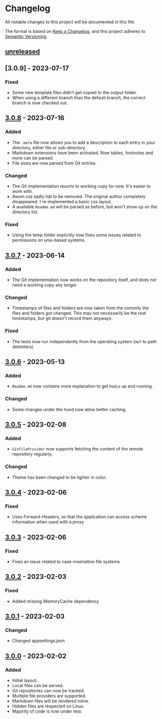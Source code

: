 # Changelog

All notable changes to this project will be documented in this file.

The format is based on [Keep a Changelog](https://keepachangelog.com/en/1.0.0/),
and this project adheres to [Semantic Versioning](https://semver.org/spec/v2.0.0.html).

## [unreleased]

## [3.0.9] - 2023-07-17

### Fixed
- Some new template files didn't get copied to the output folder.
- When using a different branch than the default branch, the correct branch is now checked out.

## [3.0.8] - 2023-07-16

### Added
- The `.meta` file now allows you to add a description to each entry in your directory, either file or sub-directory.
- Markdown extensions have been activated. Now tables, footnotes and more can be parsed.
- File sizes are now parsed from Git entries.

### Changed
- The Git implementation resorts to working copy for now. It's easier to work with.
- Awsm.css sadly hat to be removed. The original author completely disappeared. I re-implemented a basic css layout.
- A available `Readme.md` will be parsed as before, but won't show up on the directory list.

### Fixed
- Using the temp folder explicitly now fixes some issues related to permissions on unix-based systems.

## [3.0.7] - 2023-06-14

### Added
- The Git implementation now works on the repository itself, and does not need a working copy any longer

### Changed
- Timestamps of files and folders are now taken from the commits the files and folders got changed. This may not necessarily be the _real_ timestamps, but git doesn't record them anyways.

### Fixed
- The tests now run independently from the operating system (w/r to path delimiters)

## [3.0.6] - 2023-05-13

### Added
- `Readme.md` now contains more explanation to get `Radia` up and running.

### Changed
- Some changes under the hood now allow better caching.

## [3.0.5] - 2023-02-08

### Added
- `GitFileProvider` now supports fetching the content of the remote repository regularly.

### Changed
- Theme has been changed to be lighter in color.

## [3.0.4] - 2023-02-06

### Fixed
- Uses Forward-Headers, so that the application can access scheme information when used with a proxy

## [3.0.3] - 2023-02-06

### Fixed
- Fixes an issue related to case-insensitive file systems

## [3.0.2] - 2023-02-03

### Fixed
- Added missing MemoryCache dependency

## [3.0.1] - 2023-02-03

### Changed
- Changed appsettings.json

## [3.0.0] - 2023-02-02

### Added
- Initial layout.
- Local files can be served.
- Git repositories can now be tracked.
- Multiple file providers are supported.
- Markdown files will be rendered inline.
- Hidden files are respected on Linux.
- Majority of code is now under test.


[unreleased]: https://github.com/DanielGilbert/Radia/compare/v3.0.9...HEAD
[3.0.8]: https://github.com/DanielGilbert/Radia/compare/v3.0.8...v3.0.9
[3.0.8]: https://github.com/DanielGilbert/Radia/compare/v3.0.7...v3.0.8
[3.0.7]: https://github.com/DanielGilbert/Radia/compare/v3.0.6...v3.0.7
[3.0.6]: https://github.com/DanielGilbert/Radia/compare/v3.0.5...v3.0.6
[3.0.5]: https://github.com/DanielGilbert/Radia/compare/v3.0.4...v3.0.5
[3.0.4]: https://github.com/DanielGilbert/Radia/compare/v3.0.3...v3.0.4
[3.0.3]: https://github.com/DanielGilbert/Radia/compare/v3.0.2...v3.0.3
[3.0.2]: https://github.com/DanielGilbert/Radia/compare/v3.0.1...v3.0.2
[3.0.1]: https://github.com/DanielGilbert/Radia/compare/v3.0.0...v3.0.1
[3.0.0]: https://github.com/DanielGilbert/Radia/releases/tag/v3.0.0